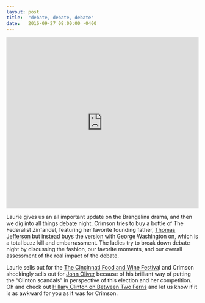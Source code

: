 ```yaml
---
layout: post
title:  "debate, debate, debate"
date:   2016-09-27 08:00:00 -0400
---
```

<iframe width="100%" height="450" scrolling="no" frameborder="no" src="https://w.soundcloud.com/player/?url=https%3A//api.soundcloud.com/tracks/285043376&amp;auto_play=false&amp;hide_related=false&amp;show_comments=true&amp;show_user=true&amp;show_reposts=false&amp;visual=true"></iframe>

Laurie gives us an all important update on the Brangelina drama, and then we dig into all things debate night. Crimson tries to buy a bottle of The Federalist Zinfandel, featuring her favorite founding father, [Thomas Jefferson](http://www.drinkhacker.com/2010/06/14/review-2007-the-federalist-zinfandel/) but instead buys the version with George Washington on, which is a total buzz kill and embarrassment. The ladies try to break down debate night by discussing the fashion, our favorite moments, and our overall assessment of the real impact of the debate. 

Laurie sells out for the [The Cincinnati Food and Wine Festiva](http://cincinnatifoodandwineclassic.com/)l and Crimson shockingly sells out for [John Oliver](https://www.youtube.com/watch?v=h1Lfd1aB9YI) because of his brilliant way of putting the “Clinton scandals” in perspective of this election and her competition. Oh and check out [Hillary Clinton on Between Two Ferns](https://www.youtube.com/watch?v=xrkPe-9rM1Q) and let us know if it is as awkward for you as it was for Crimson.
